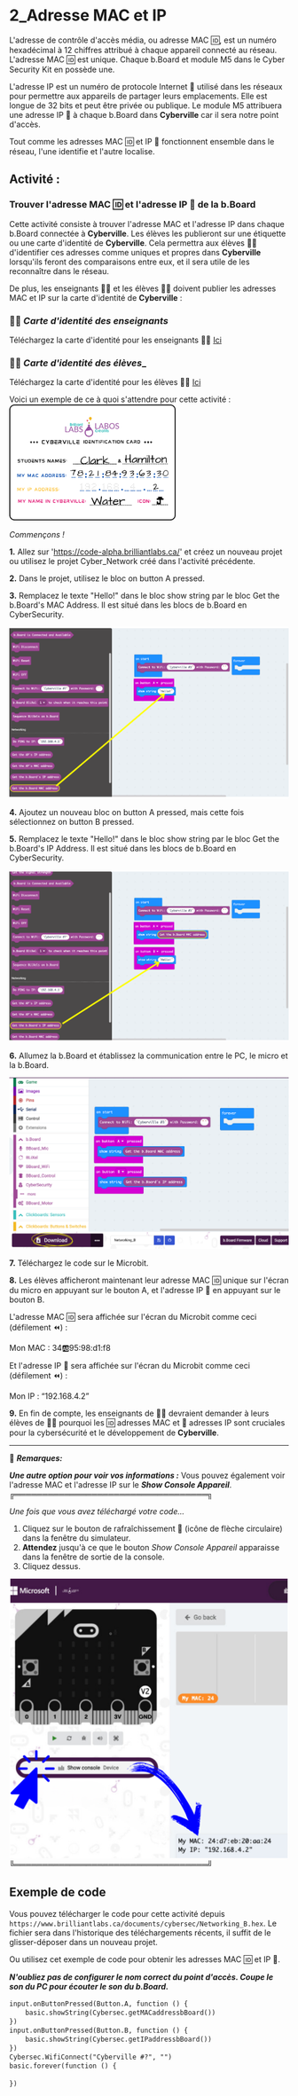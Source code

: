 
# 2_Adresse MAC et IP

L'adresse de contrôle d'accès média, ou adresse MAC 🆔, est un numéro hexadécimal à 12 chiffres attribué à chaque appareil connecté au réseau. L'adresse MAC 🆔 est unique. Chaque b.Board et module M5 dans le Cyber Security Kit en possède une.

L'adresse IP est un numéro de protocole Internet 📮 utilisé dans les réseaux pour permettre aux appareils de partager leurs emplacements. Elle est longue de 32 bits et peut être privée ou publique.
Le module M5 attribuera une adresse IP 📮 à chaque b.Board dans __Cyberville__ car il sera notre point d'accès.

Tout comme les adresses MAC 🆔 et IP 📮 fonctionnent ensemble dans le réseau, l'une identifie et l'autre localise.

## Activité :
### Trouver l'adresse MAC 🆔 et l'adresse IP 📮 de la b.Board
Cette activité consiste à trouver l'adresse MAC et l'adresse IP dans chaque b.Board connectée à __Cyberville__. Les élèves les publieront sur une étiquette ou une carte d'identité de __Cyberville__. Cela permettra aux élèves 🧑‍🎓 d'identifier ces adresses comme uniques et propres dans __Cyberville__ lorsqu'ils feront des comparaisons entre eux, et il sera utile de les reconnaître dans le réseau.

De plus, les enseignants 🧑‍🏫 et les élèves 🧑‍🎓 doivent publier les adresses MAC et IP sur la carte d'identité de __Cyberville__ :

### 🧑‍🏫 __*Carte d'identité des enseignants*__
Téléchargez la carte d'identité pour les enseignants 🧑‍🏫 
[Ici](https://drive.google.com/file/d/14gh8mT6u4rgxHwiSSV6rtSel3Gz4WwM_/view?usp=drive_link)

### 🧑‍🎓 __*Carte d'identité des élèves*___
Téléchargez la carte d'identité pour les élèves 🧑‍🎓 [Ici](https://drive.google.com/file/d/1uYi49zPMzKYuliF4TlS2NQBoPTkMTcoD/view?usp=drive_link)

Voici un exemple de ce à quoi s'attendre pour cette activité :
<img src="https://github.com/Brilliant-Labs/code.bl/blob/code_alpha/packaged/docs/static/mb/projects/bboard-tutorials-cyberville/Networking/2_MAC_IP/IDbig.png?raw=true" alt="Exemple de carte d'identité" title="Exemple de carte d'identité" width="300" />

*Commençons !*

__1.__ Allez sur 'https://code-alpha.brilliantlabs.ca/' et créez un nouveau projet ou utilisez le projet Cyber_Network créé dans l'activité précédente.

__2.__ Dans le projet, utilisez le bloc on button A pressed.

__3.__ Remplacez le texte "Hello!" dans le bloc show string par le bloc Get the b.Board's MAC Address. Il est situé dans les blocs de b.Board en CyberSecurity.

![Step5](https://github.com/Brilliant-Labs/code.bl/blob/code_alpha/packaged/docs/static/mb/projects/bboard-tutorials-cyberville/Networking/2_MAC_IP/Step5.png?raw=true "Step 3")

__4.__ Ajoutez un nouveau bloc on button A pressed, mais cette fois sélectionnez on button B pressed.

__5.__ Remplacez le texte "Hello!" dans le bloc show string par le bloc Get the b.Board's IP Address. Il est situé dans les blocs de b.Board en CyberSecurity.

![Step6](https://github.com/Brilliant-Labs/code.bl/blob/code_alpha/packaged/docs/static/mb/projects/bboard-tutorials-cyberville/Networking/2_MAC_IP/Step6.png?raw=true "Step 5")

__6.__ Allumez la b.Board et établissez la communication entre le PC, le micro
et la b.Board.

![Step7](https://github.com/Brilliant-Labs/code.bl/blob/code_alpha/packaged/docs/static/mb/projects/bboard-tutorials-cyberville/Networking/2_MAC_IP/Step7.png?raw=true "Download to microbit")

__7.__ Téléchargez le code sur le Microbit.

__8.__ Les élèves afficheront maintenant leur adresse MAC 🆔 unique sur l'écran du micro
en appuyant sur le bouton A, et l'adresse IP 📮 en appuyant sur le bouton B.

L'adresse MAC 🆔 sera affichée sur l'écran du Microbit comme ceci (défilement ⏪) :

   Mon MAC : 34:ab:95:98:d1:f8

Et l'adresse IP 📮 sera affichée sur l'écran du Microbit
comme ceci (défilement ⏪) :

   Mon IP : “192.168.4.2”

__9.__ En fin de compte, les enseignants de 🧑‍🏫 devraient demander à leurs élèves de 🧑‍🎓 pourquoi les 🆔 adresses MAC et 📮 adresses IP sont cruciales pour la cybersécurité et le développement de __Cyberville__.

***  

📌 __*Remarques:*__

__*Une autre option pour voir vos informations :*__ 
Vous pouvez également voir l'adresse MAC et l'adresse IP sur le __*Show Console Appareil*__. ╔═══════════════════════════════════╗

*Une fois que vous avez téléchargé votre code...*

1. Cliquez sur le bouton de rafraîchissement 🔄 (icône de flèche circulaire) dans la fenêtre du simulateur.
2. __Attendez__ jusqu'à ce que le bouton *Show Console Appareil* apparaisse dans la fenêtre de sortie de la console.
3. Cliquez dessus.

![Console](https://github.com/Brilliant-Labs/code.bl/blob/code_alpha/packaged/docs/static/mb/projects/bboard-tutorials-cyberville/Networking/2_MAC_IP/Console.png?raw=true "Console Device")
╚═══════════════════════════════════╝

## Exemple de code
Vous pouvez télécharger le code pour cette activité depuis `https://www.brilliantlabs.ca/documents/cybersec/Networking_B.hex`. Le fichier sera dans l'historique des téléchargements récents, il suffit de le glisser-déposer dans un nouveau projet.

Ou utilisez cet exemple de code pour obtenir les adresses MAC 🆔 et IP 📮.

__*N'oubliez pas de configurer le nom correct du point d'accès. Coupe le son du PC pour écouter le son du b.Board.*__

```blocks
input.onButtonPressed(Button.A, function () {
    basic.showString(Cybersec.getMACaddressbBoard())
})
input.onButtonPressed(Button.B, function () {
    basic.showString(Cybersec.getIPaddressbBoard())
})
Cybersec.WifiConnect("Cyberville #?", "")
basic.forever(function () {
	
})
```